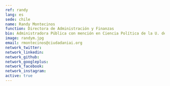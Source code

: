 ```yaml
---
ref: randy
lang: es
sede: chile
name: Randy Montecinos
function: Directora de Administración y Finanzas
bio: Administradora Pública con mención en Ciencia Política de la U. de Chile. Diplomada en Mediación Cultural y Desarrollo de Públicos. Amante de los perros y el teatro.
image: randym.jpg
email: rmontecinos@ciudadaniai.org
network_twitter:
network_linkedin:
network_github:
network_googleplus:
network_facebook:
network_instagram:
active: true
---
```

